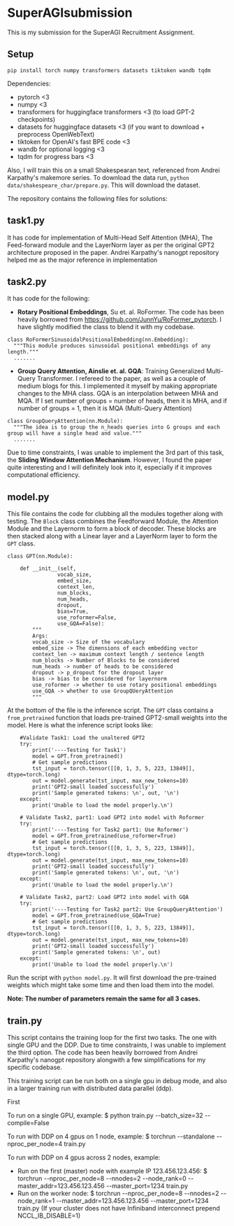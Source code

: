 # SuperAGIsubmission
This is my submission for the SuperAGI Recruitment Assignment.

## Setup
```
pip install torch numpy transformers datasets tiktoken wandb tqdm
```
Dependencies:

* pytorch <3
* numpy <3
* transformers for huggingface transformers <3 (to load GPT-2 checkpoints)
* datasets for huggingface datasets <3 (if you want to download + preprocess OpenWebText)
* tiktoken for OpenAI's fast BPE code <3
* wandb for optional logging <3
* tqdm for progress bars <3

Also, I will train this on a small Shakespearan text, referenced from Andrei Karpathy's makemore series.
To download the data run, `python data/shakespeare_char/prepare.py`. This will download the dataset.

The repository contains the following files for solutions:

## task1.py
It has code for implementation of Multi-Head Self Attention (MHA), The Feed-forward module and the LayerNorm layer as per
the original GPT2 architecture proposed in the paper. Andrei Karpathy's nanogpt repository helped me as the major reference in 
implementation

## task2.py
It has code for the following:
  * **Rotary Positional Embeddings**,  Su et. al. RoFormer. The code has been heavily borrowed from https://github.com/JunnYu/RoFormer_pytorch.
    I have slightly modified the class to blend it with my codebase.
  ```
  class RoFormerSinusoidalPositionalEmbedding(nn.Embedding):
    """This module produces sinusoidal positional embeddings of any length."""
    .......
  ```

  * **Group Query Attention, Ainslie et. al. GQA**: Training Generalized Multi-Query Transformer. I refereed to the paper,
    as well as a couple of medium blogs for this. I implemented it myself by making appropriate changes to the MHA class.
    GQA is an interpolation between MHA and MQA. If I set number of groups = number of heads, then it is MHA, and if number of groups = 1,
    then it is MQA (Multi-Query Attention)

  ```
  class GroupQueryAttention(nn.Module):
    """The idea is to group the n_heads queries into G groups and each group will have a single head and value."""
    .......
  ```
Due to time constraints, I was unable to implement the 3rd part of this task, the **Sliding Window Attention Mechanism**. However, I found the paper quite interesting
and I will definitely look into it, especially if it improves computational efficiency.

## model.py
This file contains the code for clubbing all the modules together along with testing. The `Block` class combines the Feedforward Module,
the Attention Module and the Layernorm to form a block of decoder. These blocks are then stacked along with a Linear layer and a LayerNorm layer to 
form the `GPT` class.

```
class GPT(nn.Module):

    def __init__(self,
                vocab_size,
                embed_size, 
                context_len, 
                num_blocks, 
                num_heads, 
                dropout, 
                bias=True,
                use_roformer=False,
                use_GQA=False):
        """
        Args:
        vocab_size -> Size of the vocabulary
        embed_size -> The dimensions of each embedding vector
        context_len -> maximum context length / sentence length
        num_blocks -> Number of Blocks to be considered
        num_heads -> number of heads to be considered
        dropout -> p_dropout for the dropout layer
        bias -> bias to be considered for layernorm
        use_roformer -> whether to use rotary positional embeddings
        use_GQA -> whether to use GroupQUeryAttention
        """
```
At the bottom of the file is the  inference script. The `GPT` class contains a `from_pretrained` function
that loads pre-trained GPT2-small weights into the model. Here is what the inference script looks like:
```
    #Validate Task1: Load the unaltered GPT2
    try:
        print('----Testing for Task1')
        model = GPT.from_pretrained()
        # Get sample predictions
        tst_input = torch.tensor([[0, 1, 3, 5, 223, 13849]], dtype=torch.long)
        out = model.generate(tst_input, max_new_tokens=10)
        print('GPT2-small loaded successfully')
        print('Sample generated tokens: \n', out, '\n')
    except:
        print('Unable to load the model properly.\n')
    
    # Validate Task2, part1: Load GPT2 into model with Roformer
    try:
        print('----Testing for Task2 part1: Use Roformer')
        model = GPT.from_pretrained(use_roformer=True)
        # Get sample predictions
        tst_input = torch.tensor([[0, 1, 3, 5, 223, 13849]], dtype=torch.long)
        out = model.generate(tst_input, max_new_tokens=10)
        print('GPT2-small loaded successfully')
        print('Sample generated tokens: \n', out, '\n')
    except:
        print('Unable to load the model properly.\n')
    
    # Validate Task2, part2: Load GPT2 into model with GQA
    try:
        print('----Testing for Task2 part2: Use GroupQueryAttention')
        model = GPT.from_pretrained(use_GQA=True)
        # Get sample predictions
        tst_input = torch.tensor([[0, 1, 3, 5, 223, 13849]], dtype=torch.long)
        out = model.generate(tst_input, max_new_tokens=10)
        print('GPT2-small loaded successfully')
        print('Sample generated tokens: \n', out)
    except:
        print('Unable to load the model properly.\n')
```
Run the script with `python model.py`. It will first download the pre-trained weights which
might take some time and then load them into the model.

**Note: The number of parameters remain the same for all 3 cases.**

## train.py

This script contains the training loop for the first two tasks. The one with single GPU and the DDP.
Due to time constraints, I was unable to implement the third option. The code has been heavily borrowed from
Andrei Karpathy's nanogpt repository alongwith a few simplifications for my specific codebase.

This training script can be run both on a single gpu in debug mode,
and also in a larger training run with distributed data parallel (ddp).

First

To run on a single GPU, example:
$ python train.py --batch_size=32 --compile=False

To run with DDP on 4 gpus on 1 node, example:
$ torchrun --standalone --nproc_per_node=4 train.py

To run with DDP on 4 gpus across 2 nodes, example:
- Run on the first (master) node with example IP 123.456.123.456:
$ torchrun --nproc_per_node=8 --nnodes=2 --node_rank=0 --master_addr=123.456.123.456 --master_port=1234 train.py
- Run on the worker node:
$ torchrun --nproc_per_node=8 --nnodes=2 --node_rank=1 --master_addr=123.456.123.456 --master_port=1234 train.py
(If your cluster does not have Infiniband interconnect prepend NCCL_IB_DISABLE=1)





  
